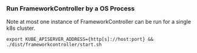 ### Run FrameworkController by a OS Process

Note at most one instance of FrameworkController can be run for a single k8s cluster.

```shell
export KUBE_APISERVER_ADDRESS={http[s]://host:port} && ./dist/frameworkcontroller/start.sh
```
